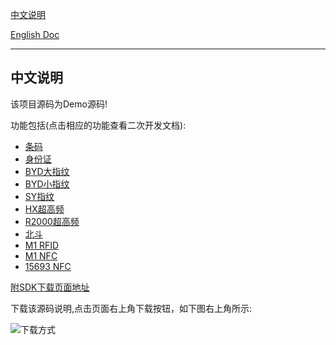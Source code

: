 
[中文说明](https://coding.net/u/CoreWise/p/CoreWiseDemo/git/blob/master/readme_zh.md)


[English Doc](https://coding.net/u/CoreWise/p/CoreWiseDemo/git/blob/master/readme_en.md)


---


## 中文说明



该项目源码为Demo源码!


功能包括(点击相应的功能查看二次开发文档):

- [条码]()
- [身份证]()
- [BYD大指纹]()
- [BYD小指纹]()
- [SY指纹]()
- [HX超高频]()
- [R2000超高频]()
- [北斗]()
- [M1 RFID]()
- [M1 NFC]()
- [15693 NFC]()


[附SDK下载页面地址](https://git.coding.net/CoreWise/SDK.git)

下载该源码说明,点击页面右上角下载按钮，如下图右上角所示:

![下载方式](https://i.loli.net/2019/05/05/5cce430445736.png)

